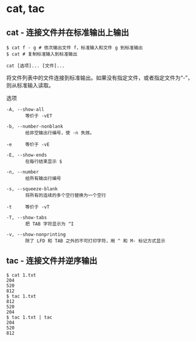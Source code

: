 # cat, tac

## cat - 连接文件并在标准输出上输出

```shell
$ cat f - g # 依次输出文件 f，标准输入和文件 g 到标准输出
$ cat # 复制标准输入到标准输出
```

`cat [选项]... [文件]...`

将文件列表中的文件连接到标准输出。如果没有指定文件，或者指定文件为“-”，则从标准输入读取。

选项

```
-A, --show-all
       等价于 -vET

-b, --number-nonblank
       给非空输出行编号，使 -n 失效。

-e     等价于 -vE

-E, --show-ends
       在每行结束显示 $

-n, --number
       给所有输出行编号

-s, --squeeze-blank
       将所有的连续的多个空行替换为一个空行

-t     等价于 -vT

-T, --show-tabs
       把 TAB 字符显示为 ^I

-v, --show-nonprinting
       除了 LFD 和 TAB 之外的不可打印字符，用 ^ 和 M- 标记方式显示
```

## tac - 连接文件并逆序输出

```shell
$ cat 1.txt 
204
520
812
$ tac 1.txt 
812
520
204
$ tac 1.txt | tac
204
520
812
```